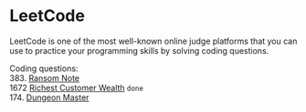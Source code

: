 # LeetCode

LeetCode is one of the most well-known online judge platforms that 
you can use to practice your programming skills by solving coding questions.

Coding questions:
<br>383. [Ransom Note](https://github.com/DmitryEllison/LeetCode/blob/5bad2f33a5c2cee0d8df6a5b290b7f425d82bfee/src/main/java/RansomNote/README.md)
<br>1672 [Richest Customer Wealth](https://github.com/DmitryEllison/LeetCode/blob/c352ad01ada38fcc799b55eed76ebc3e524d3c54/src/main/java/RichestCustomerWealth/README.md) 
```done```
<br>174. [Dungeon Master](https://github.com/DmitryEllison/LeetCode/blob/f84cdde1275c40815673bf82f83ae4c4f726fa40/src/main/java/DungeonGame/README.md)
